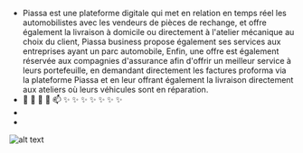 - Piassa est une plateforme digitale qui met en relation en temps réel les automobilistes avec les vendeurs de pièces de rechange, et offre également la livraison à domicile ou directement à l'atelier mécanique au choix du client,
Piassa business propose également ses services aux entreprises ayant un parc automobile,
Enfin, une offre est également réservée aux compagnies d'assurance afin d'offrir un meilleur service à leurs portefeuille, en demandant directement les factures proforma via la plateforme Piassa et en leur offrant également la livraison directement aux ateliers où leurs véhicules sont en réparation. 
- 👋 👀 🌱 💞️ 📫 ✨ ✨ ✨ ✨ ✨ ✨ ✨ 
- 
- 
![alt text](https://i.ibb.co/vhg78pz/piassa.png)

<!---
sceDev/sceDev is a ✨ special ✨ repository because its `README.md` (this file) appears on your GitHub profile.
You can click the Preview link to take a look at your changes.
--->
